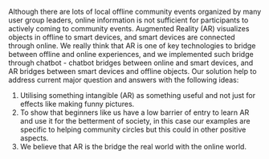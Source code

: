 Although there are lots of local offline community events organized by many user group leaders, online information is not sufficient for participants to actively coming to community events. Augmented Reality (AR) visualizes objects in offline to smart devices, and smart devices are connected through online. We really think that AR is one of key technologies to bridge between offline and online experiences, and we implemented such bridge through chatbot - chatbot bridges between online and smart devices, and AR bridges between smart devices and offline objects. Our solution help to address current major question and answers with the following ideas:

1. Utilising something intangible (AR) as something useful and not just for effects like making funny pictures.
2. To show that beginners like us have a low barrier of entry to learn AR and use it for the betterment of society, in this case our examples are specific to helping community circles but this could in other positive aspects.
3. We believe that AR is the bridge the real world with the online world.

